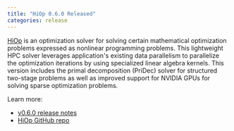 ```yaml
---
title: "HiOp 0.6.0 Released"
categories: release
---
```


[HiOp](https://github.com/LLNL/hiop) is an optimization solver for solving certain mathematical optimization problems expressed as nonlinear programming problems. This lightweight HPC solver leverages application's existing data parallelism to parallelize the optimization iterations by using specialized linear algebra kernels. This version includes the primal decomposition (PriDec) solver for structured two-stage problems as well as improved support for NVIDIA GPUs for solving sparse optimization problems.

Learn more:
- [v0.6.0 release notes](https://github.com/LLNL/hiop/releases/tag/v0.6.0)
- [HiOp GitHub repo](https://github.com/LLNL/hiop)
